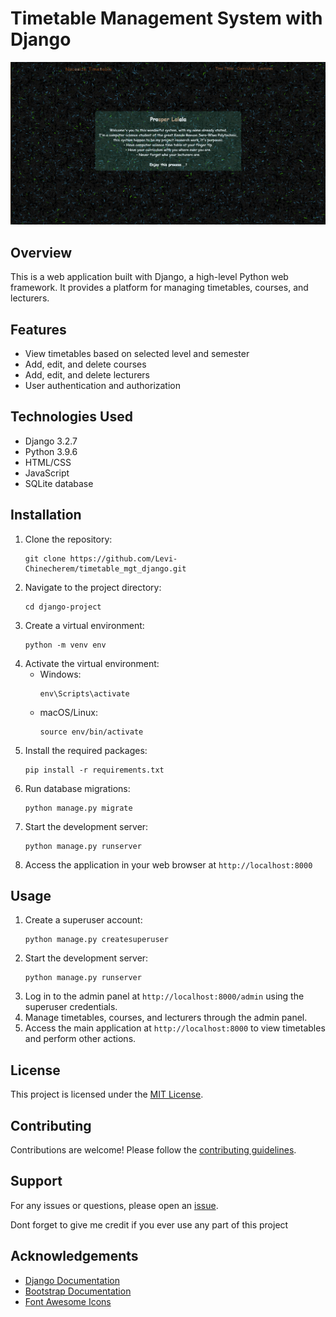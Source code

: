 
# Timetable Management System with Django
![Sample Image](https://github.com/Levi-Chinecherem/timetable_mgt_django/blob/master/sample.PNG)

## Overview
This is a web application built with Django, a high-level Python web framework. It provides a platform for managing timetables, courses, and lecturers.

## Features
- View timetables based on selected level and semester
- Add, edit, and delete courses
- Add, edit, and delete lecturers
- User authentication and authorization

## Technologies Used
- Django 3.2.7
- Python 3.9.6
- HTML/CSS
- JavaScript
- SQLite database

## Installation
1. Clone the repository:
   ```
   git clone https://github.com/Levi-Chinecherem/timetable_mgt_django.git
   ```
2. Navigate to the project directory:
   ```
   cd django-project
   ```
3. Create a virtual environment:
   ```
   python -m venv env
   ```
4. Activate the virtual environment:
   - Windows:
     ```
     env\Scripts\activate
     ```
   - macOS/Linux:
     ```
     source env/bin/activate
     ```
5. Install the required packages:
   ```
   pip install -r requirements.txt
   ```
6. Run database migrations:
   ```
   python manage.py migrate
   ```
7. Start the development server:
   ```
   python manage.py runserver
   ```
8. Access the application in your web browser at `http://localhost:8000`

## Usage
1. Create a superuser account:
   ```
   python manage.py createsuperuser
   ```
2. Start the development server:
   ```
   python manage.py runserver
   ```
3. Log in to the admin panel at `http://localhost:8000/admin` using the superuser credentials.
4. Manage timetables, courses, and lecturers through the admin panel.
5. Access the main application at `http://localhost:8000` to view timetables and perform other actions.

## License
This project is licensed under the [MIT License](LICENSE).

## Contributing
Contributions are welcome! Please follow the [contributing guidelines](CONTRIBUTING.md).

## Support
For any issues or questions, please open an [issue](https://github.com/Levi-chinecherem/django-project/issues).

Dont forget to give me credit if you ever use any part of this project

## Acknowledgements
- [Django Documentation](https://docs.djangoproject.com/)
- [Bootstrap Documentation](https://getbootstrap.com/docs/)
- [Font Awesome Icons](https://fontawesome.com/icons)
